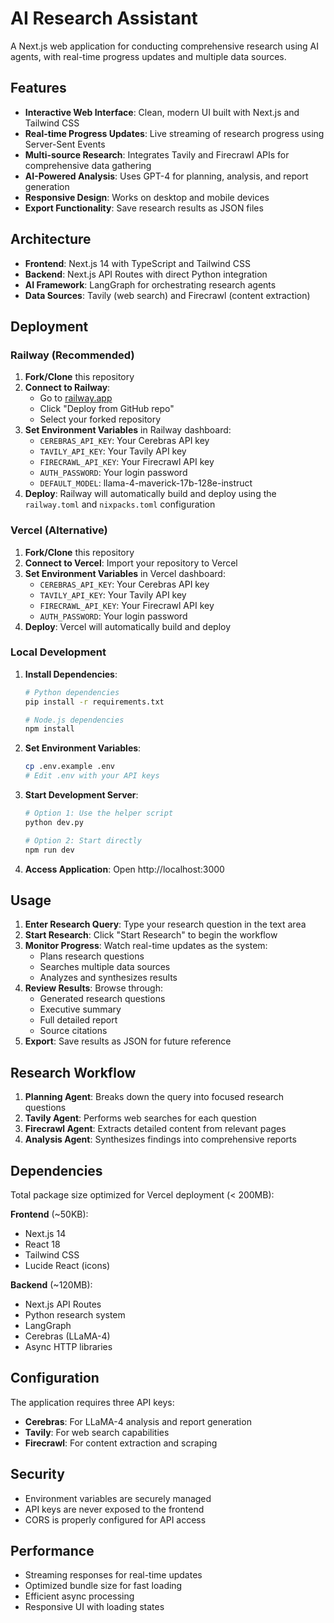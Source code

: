 # AI Research Assistant

A Next.js web application for conducting comprehensive research using AI agents, with real-time progress updates and multiple data sources.

## Features

- **Interactive Web Interface**: Clean, modern UI built with Next.js and Tailwind CSS
- **Real-time Progress Updates**: Live streaming of research progress using Server-Sent Events
- **Multi-source Research**: Integrates Tavily and Firecrawl APIs for comprehensive data gathering
- **AI-Powered Analysis**: Uses GPT-4 for planning, analysis, and report generation
- **Responsive Design**: Works on desktop and mobile devices
- **Export Functionality**: Save research results as JSON files

## Architecture

- **Frontend**: Next.js 14 with TypeScript and Tailwind CSS
- **Backend**: Next.js API Routes with direct Python integration
- **AI Framework**: LangGraph for orchestrating research agents
- **Data Sources**: Tavily (web search) and Firecrawl (content extraction)

## Deployment

### Railway (Recommended)

1. **Fork/Clone** this repository
2. **Connect to Railway**: 
   - Go to [railway.app](https://railway.app)
   - Click "Deploy from GitHub repo"
   - Select your forked repository
3. **Set Environment Variables** in Railway dashboard:
   - `CEREBRAS_API_KEY`: Your Cerebras API key
   - `TAVILY_API_KEY`: Your Tavily API key  
   - `FIRECRAWL_API_KEY`: Your Firecrawl API key
   - `AUTH_PASSWORD`: Your login password
   - `DEFAULT_MODEL`: llama-4-maverick-17b-128e-instruct
4. **Deploy**: Railway will automatically build and deploy using the `railway.toml` and `nixpacks.toml` configuration

### Vercel (Alternative)

1. **Fork/Clone** this repository
2. **Connect to Vercel**: Import your repository to Vercel
3. **Set Environment Variables** in Vercel dashboard:
   - `CEREBRAS_API_KEY`: Your Cerebras API key
   - `TAVILY_API_KEY`: Your Tavily API key  
   - `FIRECRAWL_API_KEY`: Your Firecrawl API key
   - `AUTH_PASSWORD`: Your login password
4. **Deploy**: Vercel will automatically build and deploy

### Local Development

1. **Install Dependencies**:
   ```bash
   # Python dependencies
   pip install -r requirements.txt
   
   # Node.js dependencies
   npm install
   ```

2. **Set Environment Variables**:
   ```bash
   cp .env.example .env
   # Edit .env with your API keys
   ```

3. **Start Development Server**:
   ```bash
   # Option 1: Use the helper script
   python dev.py
   
   # Option 2: Start directly
   npm run dev
   ```

4. **Access Application**: Open http://localhost:3000

## Usage

1. **Enter Research Query**: Type your research question in the text area
2. **Start Research**: Click "Start Research" to begin the workflow
3. **Monitor Progress**: Watch real-time updates as the system:
   - Plans research questions
   - Searches multiple data sources
   - Analyzes and synthesizes results
4. **Review Results**: Browse through:
   - Generated research questions
   - Executive summary
   - Full detailed report
   - Source citations
5. **Export**: Save results as JSON for future reference

## Research Workflow

1. **Planning Agent**: Breaks down the query into focused research questions
2. **Tavily Agent**: Performs web searches for each question
3. **Firecrawl Agent**: Extracts detailed content from relevant pages
4. **Analysis Agent**: Synthesizes findings into comprehensive reports

## Dependencies

Total package size optimized for Vercel deployment (< 200MB):

**Frontend** (~50KB):
- Next.js 14
- React 18
- Tailwind CSS
- Lucide React (icons)

**Backend** (~120MB):
- Next.js API Routes
- Python research system
- LangGraph
- Cerebras (LLaMA-4)
- Async HTTP libraries

## Configuration

The application requires three API keys:

- **Cerebras**: For LLaMA-4 analysis and report generation
- **Tavily**: For web search capabilities
- **Firecrawl**: For content extraction and scraping

## Security

- Environment variables are securely managed
- API keys are never exposed to the frontend
- CORS is properly configured for API access

## Performance

- Streaming responses for real-time updates
- Optimized bundle size for fast loading
- Efficient async processing
- Responsive UI with loading states